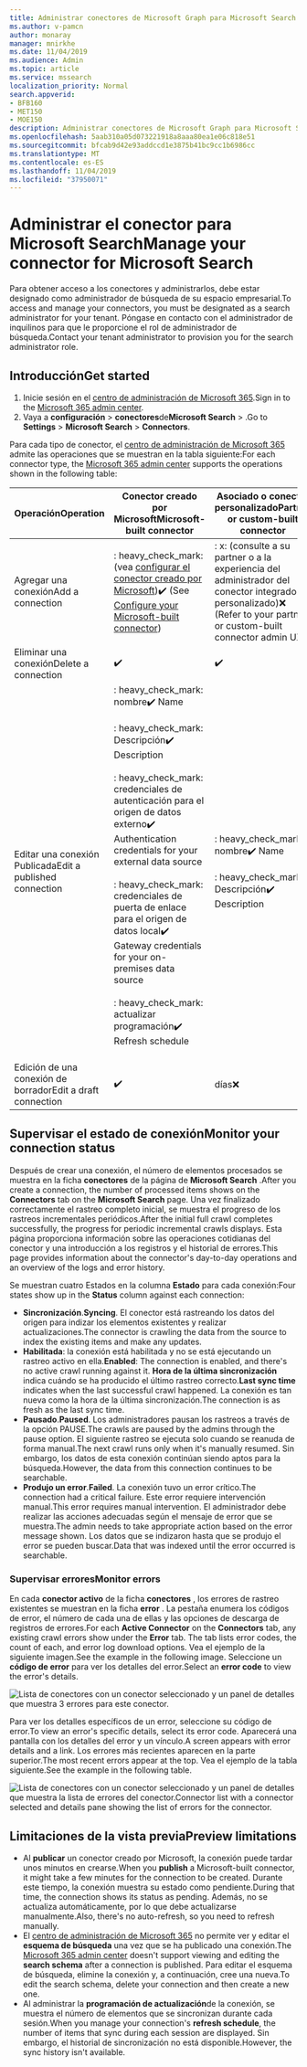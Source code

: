 ```yaml
---
title: Administrar conectores de Microsoft Graph para Microsoft Search
ms.author: v-pamcn
author: monaray
manager: mnirkhe
ms.date: 11/04/2019
ms.audience: Admin
ms.topic: article
ms.service: mssearch
localization_priority: Normal
search.appverid:
- BFB160
- MET150
- MOE150
description: Administrar conectores de Microsoft Graph para Microsoft Search.
ms.openlocfilehash: 5aab310a05d073221918a8aaa80ea1e06c818e51
ms.sourcegitcommit: bfcab9d42e93addccd1e3875b41bc9cc1b6986cc
ms.translationtype: MT
ms.contentlocale: es-ES
ms.lasthandoff: 11/04/2019
ms.locfileid: "37950071"
---
```

# <a name="manage-your-connector-for-microsoft-search"></a><span data-ttu-id="ae428-103">Administrar el conector para Microsoft Search</span><span class="sxs-lookup"><span data-stu-id="ae428-103">Manage your connector for Microsoft Search</span></span>

<span data-ttu-id="ae428-104">Para obtener acceso a los conectores y administrarlos, debe estar designado como administrador de búsqueda de su espacio empresarial.</span><span class="sxs-lookup"><span data-stu-id="ae428-104">To access and manage your connectors, you must be designated as a search administrator for your tenant.</span></span> <span data-ttu-id="ae428-105">Póngase en contacto con el administrador de inquilinos para que le proporcione el rol de administrador de búsqueda.</span><span class="sxs-lookup"><span data-stu-id="ae428-105">Contact your tenant administrator to provision you for the search administrator role.</span></span>

## <a name="get-started"></a><span data-ttu-id="ae428-106">Introducción</span><span class="sxs-lookup"><span data-stu-id="ae428-106">Get started</span></span>

1. <span data-ttu-id="ae428-107">Inicie sesión en el [centro de administración de Microsoft 365](https://admin.microsoft.com).</span><span class="sxs-lookup"><span data-stu-id="ae428-107">Sign in to the [Microsoft 365 admin center](https://admin.microsoft.com).</span></span>
2. <span data-ttu-id="ae428-108">Vaya a **configuración** > **conectores**de**Microsoft Search** > .</span><span class="sxs-lookup"><span data-stu-id="ae428-108">Go to **Settings** > **Microsoft Search** > **Connectors**.</span></span>

<span data-ttu-id="ae428-109">Para cada tipo de conector, el [centro de administración de Microsoft 365](https://admin.microsoft.com) admite las operaciones que se muestran en la tabla siguiente:</span><span class="sxs-lookup"><span data-stu-id="ae428-109">For each connector type, the [Microsoft 365 admin center](https://admin.microsoft.com) supports the operations shown in the following table:</span></span>

<span data-ttu-id="ae428-110">**Operación**</span><span class="sxs-lookup"><span data-stu-id="ae428-110">**Operation**</span></span> | <span data-ttu-id="ae428-111">**Conector creado por Microsoft**</span><span class="sxs-lookup"><span data-stu-id="ae428-111">**Microsoft-built connector**</span></span> | <span data-ttu-id="ae428-112">**Asociado o conector personalizado**</span><span class="sxs-lookup"><span data-stu-id="ae428-112">**Partner or custom-built connector**</span></span>
--- | --- | ---
<span data-ttu-id="ae428-113">Agregar una conexión</span><span class="sxs-lookup"><span data-stu-id="ae428-113">Add a connection</span></span> | <span data-ttu-id="ae428-114">: heavy_check_mark: (vea [configurar el conector creado por Microsoft](configure-connector.md))</span><span class="sxs-lookup"><span data-stu-id="ae428-114">:heavy_check_mark: (See [Configure your Microsoft-built connector](configure-connector.md))</span></span> | <span data-ttu-id="ae428-115">: x: (consulte a su partner o a la experiencia del administrador del conector integrado personalizado)</span><span class="sxs-lookup"><span data-stu-id="ae428-115">:x: (Refer to your partner or custom-built connector admin UX)</span></span>
<span data-ttu-id="ae428-116">Eliminar una conexión</span><span class="sxs-lookup"><span data-stu-id="ae428-116">Delete a connection</span></span> | :heavy_check_mark: | :heavy_check_mark:
<span data-ttu-id="ae428-119">Editar una conexión Publicada</span><span class="sxs-lookup"><span data-stu-id="ae428-119">Edit a published connection</span></span> | <span data-ttu-id="ae428-120">: heavy_check_mark: nombre</span><span class="sxs-lookup"><span data-stu-id="ae428-120">:heavy_check_mark: Name</span></span><br></br> <span data-ttu-id="ae428-121">: heavy_check_mark: Descripción</span><span class="sxs-lookup"><span data-stu-id="ae428-121">:heavy_check_mark: Description</span></span><br></br> <span data-ttu-id="ae428-122">: heavy_check_mark: credenciales de autenticación para el origen de datos externo</span><span class="sxs-lookup"><span data-stu-id="ae428-122">:heavy_check_mark: Authentication credentials for your external data source</span></span><br></br> <span data-ttu-id="ae428-123">: heavy_check_mark: credenciales de puerta de enlace para el origen de datos local</span><span class="sxs-lookup"><span data-stu-id="ae428-123">:heavy_check_mark: Gateway credentials for your on-premises data source</span></span><br></br> <span data-ttu-id="ae428-124">: heavy_check_mark: actualizar programación</span><span class="sxs-lookup"><span data-stu-id="ae428-124">:heavy_check_mark: Refresh schedule</span></span><br></br> | <span data-ttu-id="ae428-125">: heavy_check_mark: nombre</span><span class="sxs-lookup"><span data-stu-id="ae428-125">:heavy_check_mark: Name</span></span><br></br> <span data-ttu-id="ae428-126">: heavy_check_mark: Descripción</span><span class="sxs-lookup"><span data-stu-id="ae428-126">:heavy_check_mark: Description</span></span>
<span data-ttu-id="ae428-127">Edición de una conexión de borrador</span><span class="sxs-lookup"><span data-stu-id="ae428-127">Edit a draft connection</span></span> | :heavy_check_mark: | <span data-ttu-id="ae428-129">días</span><span class="sxs-lookup"><span data-stu-id="ae428-129">:x:</span></span>

## <a name="monitor-your-connection-status"></a><span data-ttu-id="ae428-130">Supervisar el estado de conexión</span><span class="sxs-lookup"><span data-stu-id="ae428-130">Monitor your connection status</span></span>
<span data-ttu-id="ae428-131">Después de crear una conexión, el número de elementos procesados se muestra en la ficha **conectores** de la página de **Microsoft Search** .</span><span class="sxs-lookup"><span data-stu-id="ae428-131">After you create a connection, the number of processed items shows on the **Connectors** tab on the **Microsoft Search** page.</span></span> <span data-ttu-id="ae428-132">Una vez finalizado correctamente el rastreo completo inicial, se muestra el progreso de los rastreos incrementales periódicos.</span><span class="sxs-lookup"><span data-stu-id="ae428-132">After the initial full crawl completes successfully, the progress for periodic incremental crawls displays.</span></span> <span data-ttu-id="ae428-133">Esta página proporciona información sobre las operaciones cotidianas del conector y una introducción a los registros y el historial de errores.</span><span class="sxs-lookup"><span data-stu-id="ae428-133">This page provides information about the connector's day-to-day operations and an overview of the logs and error history.</span></span>

<span data-ttu-id="ae428-134">Se muestran cuatro Estados en la columna **Estado** para cada conexión:</span><span class="sxs-lookup"><span data-stu-id="ae428-134">Four states show up in the **Status** column against each connection:</span></span>
* <span data-ttu-id="ae428-135">**Sincronización**.</span><span class="sxs-lookup"><span data-stu-id="ae428-135">**Syncing**.</span></span> <span data-ttu-id="ae428-136">El conector está rastreando los datos del origen para indizar los elementos existentes y realizar actualizaciones.</span><span class="sxs-lookup"><span data-stu-id="ae428-136">The connector is crawling the data from the source to index the existing items and make any updates.</span></span>
* <span data-ttu-id="ae428-137">**Habilitada**: la conexión está habilitada y no se está ejecutando un rastreo activo en ella.</span><span class="sxs-lookup"><span data-stu-id="ae428-137">**Enabled**: The connection is enabled, and there's no active crawl running against it.</span></span> <span data-ttu-id="ae428-138">**Hora de la última sincronización** indica cuándo se ha producido el último rastreo correcto.</span><span class="sxs-lookup"><span data-stu-id="ae428-138">**Last sync time** indicates when the last successful crawl happened.</span></span> <span data-ttu-id="ae428-139">La conexión es tan nueva como la hora de la última sincronización.</span><span class="sxs-lookup"><span data-stu-id="ae428-139">The connection is as fresh as the last sync time.</span></span>
* <span data-ttu-id="ae428-140">**Pausado**.</span><span class="sxs-lookup"><span data-stu-id="ae428-140">**Paused**.</span></span> <span data-ttu-id="ae428-141">Los administradores pausan los rastreos a través de la opción PAUSE.</span><span class="sxs-lookup"><span data-stu-id="ae428-141">The crawls are paused by the admins through the pause option.</span></span> <span data-ttu-id="ae428-142">El siguiente rastreo se ejecuta solo cuando se reanuda de forma manual.</span><span class="sxs-lookup"><span data-stu-id="ae428-142">The next crawl runs only when it's manually resumed.</span></span> <span data-ttu-id="ae428-143">Sin embargo, los datos de esta conexión continúan siendo aptos para la búsqueda.</span><span class="sxs-lookup"><span data-stu-id="ae428-143">However, the data from this connection continues to be searchable.</span></span>
* <span data-ttu-id="ae428-144">**Produjo un error**.</span><span class="sxs-lookup"><span data-stu-id="ae428-144">**Failed**.</span></span> <span data-ttu-id="ae428-145">La conexión tuvo un error crítico.</span><span class="sxs-lookup"><span data-stu-id="ae428-145">The connection had a critical failure.</span></span> <span data-ttu-id="ae428-146">Este error requiere intervención manual.</span><span class="sxs-lookup"><span data-stu-id="ae428-146">This error requires manual intervention.</span></span> <span data-ttu-id="ae428-147">El administrador debe realizar las acciones adecuadas según el mensaje de error que se muestra.</span><span class="sxs-lookup"><span data-stu-id="ae428-147">The admin needs to take appropriate action based on the error message shown.</span></span> <span data-ttu-id="ae428-148">Los datos que se indizaron hasta que se produjo el error se pueden buscar.</span><span class="sxs-lookup"><span data-stu-id="ae428-148">Data that was indexed until the error occurred is searchable.</span></span>

### <a name="monitor-errors"></a><span data-ttu-id="ae428-149">Supervisar errores</span><span class="sxs-lookup"><span data-stu-id="ae428-149">Monitor errors</span></span>
<span data-ttu-id="ae428-150">En cada **conector activo** de la ficha **conectores** , los errores de rastreo existentes se muestran en la ficha **error** . La pestaña enumera los códigos de error, el número de cada una de ellas y las opciones de descarga de registros de errores.</span><span class="sxs-lookup"><span data-stu-id="ae428-150">For each **Active Connector** on the **Connectors** tab, any existing crawl errors show under the **Error** tab. The tab lists error codes, the count of each, and error log download options.</span></span> <span data-ttu-id="ae428-151">Vea el ejemplo de la siguiente imagen.</span><span class="sxs-lookup"><span data-stu-id="ae428-151">See the example in the following image.</span></span> <span data-ttu-id="ae428-152">Seleccione un **código de error** para ver los detalles del error.</span><span class="sxs-lookup"><span data-stu-id="ae428-152">Select an **error code** to view the error's details.</span></span>

![Lista de conectores con un conector seleccionado y un panel de detalles que muestra 3 errores para este conector.](media/errormonitoring1.png)

<span data-ttu-id="ae428-154">Para ver los detalles específicos de un error, seleccione su código de error.</span><span class="sxs-lookup"><span data-stu-id="ae428-154">To view an error's specific details, select its error code.</span></span> <span data-ttu-id="ae428-155">Aparecerá una pantalla con los detalles del error y un vínculo.</span><span class="sxs-lookup"><span data-stu-id="ae428-155">A screen appears with error details and a link.</span></span> <span data-ttu-id="ae428-156">Los errores más recientes aparecen en la parte superior.</span><span class="sxs-lookup"><span data-stu-id="ae428-156">The most recent errors appear at the top.</span></span> <span data-ttu-id="ae428-157">Vea el ejemplo de la tabla siguiente.</span><span class="sxs-lookup"><span data-stu-id="ae428-157">See the example in the following table.</span></span>

![<span data-ttu-id="ae428-158">Lista de conectores con un conector seleccionado y un panel de detalles que muestra la lista de errores del conector.</span><span class="sxs-lookup"><span data-stu-id="ae428-158">Connector list with a connector selected and details pane showing the list of errors for the connector.</span></span> ](media/errormonitoring2.png)

## <a name="preview-limitations"></a><span data-ttu-id="ae428-159">Limitaciones de la vista previa</span><span class="sxs-lookup"><span data-stu-id="ae428-159">Preview limitations</span></span>
* <span data-ttu-id="ae428-160">Al **publicar** un conector creado por Microsoft, la conexión puede tardar unos minutos en crearse.</span><span class="sxs-lookup"><span data-stu-id="ae428-160">When you **publish** a Microsoft-built connector, it might take a few minutes for the connection to be created.</span></span> <span data-ttu-id="ae428-161">Durante este tiempo, la conexión muestra su estado como pendiente.</span><span class="sxs-lookup"><span data-stu-id="ae428-161">During that time, the connection shows its status as pending.</span></span> <span data-ttu-id="ae428-162">Además, no se actualiza automáticamente, por lo que debe actualizarse manualmente.</span><span class="sxs-lookup"><span data-stu-id="ae428-162">Also, there's no auto-refresh, so you need to refresh manually.</span></span>
* <span data-ttu-id="ae428-163">El [centro de administración de Microsoft 365](https://admin.microsoft.com) no permite ver y editar el **esquema de búsqueda** una vez que se ha publicado una conexión.</span><span class="sxs-lookup"><span data-stu-id="ae428-163">The [Microsoft 365 admin center](https://admin.microsoft.com) doesn't support viewing and editing the **search schema** after a connection is published.</span></span> <span data-ttu-id="ae428-164">Para editar el esquema de búsqueda, elimine la conexión y, a continuación, cree una nueva.</span><span class="sxs-lookup"><span data-stu-id="ae428-164">To edit the search schema, delete your connection and then create a new one.</span></span>
* <span data-ttu-id="ae428-165">Al administrar la **programación de actualización**de la conexión, se muestra el número de elementos que se sincronizan durante cada sesión.</span><span class="sxs-lookup"><span data-stu-id="ae428-165">When you manage your connection's **refresh schedule**, the number of items that sync during each session are displayed.</span></span> <span data-ttu-id="ae428-166">Sin embargo, el historial de sincronización no está disponible.</span><span class="sxs-lookup"><span data-stu-id="ae428-166">However, the sync history isn't available.</span></span>
